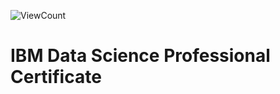 ![ViewCount](https://views.whatilearened.today/views/github/Masithembe-Dyosi/IBM-Data-Science-Professional-Certification.svg?cache=remove)

# IBM Data Science Professional Certificate
